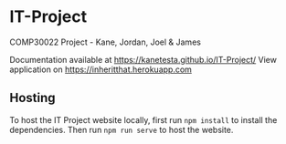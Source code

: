 # IT-Project

COMP30022 Project - Kane, Jordan, Joel &amp; James

Documentation available at https://kanetesta.github.io/IT-Project/
View application on https://inheritthat.herokuapp.com

## Hosting

To host the IT Project website locally, first run `npm install` to install the dependencies. Then run `npm run serve` to host the website.
